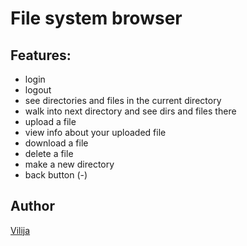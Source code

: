 # File system browser

## Features:
- login
- logout
- see directories and files in the current directory
- walk into next directory and see dirs and files there
- upload a file 
- view info about your uploaded file
- download a file 
- delete a file 
- make a new directory
- back button (-)

## Author
[Vilija](https://github.com/vikontrimaite)